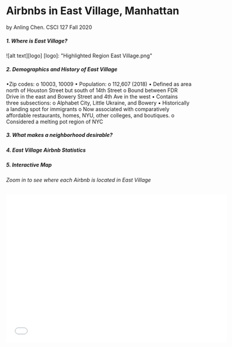 # Airbnbs in East Village, Manhattan
by Anling Chen. CSCI 127 Fall 2020
##### 1. Where is East Village?
![alt text][logo]
[logo]: "Highlighted Region East Village.png"
##### 2. Demographics and History of East Village
•Zip codes:
o 10003, 10009
• Population:
o 112,607 (2018)
• Defined as area north of Houston
Street but south of 14th Street
o Bound between FDR Drive in the
east and Bowery Street and 4th
Ave in the west
• Contains three subsections:
o Alphabet City, Little Ukraine, and Bowery
• Historically a landing spot for immigrants
o Now associated with comparatively affordable restaurants,
homes, NYU, other colleges, and boutiques.
o Considered a melting pot region of NYC
##### 3. What makes a neighborhood desirable?
##### 4. East Village Airbnb Statistics 
##### 5. Interactive Map
###### Zoom in to see where each Airbnb is located in East Village
<iframe src="airbnblocations.html" width="600" height="400" frameborder="0" frameborder="0" marginwidth="0" marginheight="0" allowfullscreen></iframe>
